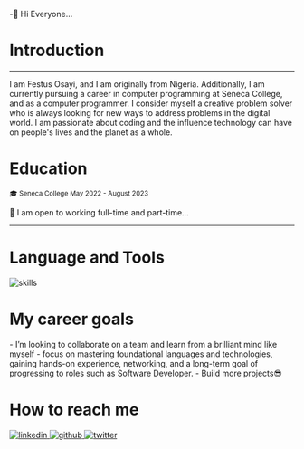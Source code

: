 
-👋 Hi Everyone...
<h1>Introduction</h1>
<hr>
<p> I am Festus Osayi, and I am originally from Nigeria. Additionally, I am currently pursuing a 
career in computer programming at Seneca College, and as a computer programmer. I consider 
myself a creative problem solver who is always looking for new ways to address problems in the 
digital world. I am passionate about coding and the influence technology can have on people's 
lives and the planet as a whole.</p>

<h1>Education</h1>
<small>🎓 Seneca College May 2022 - August 2023</small>
<p>🔭 I am open to working full-time and part-time...</p>
<hr>

<h1>Language and Tools</h1>
<img src='https://skillicons.dev/icons?i=js,html,css,c,cpp,css,express,github,mysql,nextjs,nodejs,postgres,py,react,sequelize,tailwind,vscode,linux&perline=6' alt="skills"/>

<h1>My career goals</h1>
- I’m looking to collaborate on a team and learn from a brilliant mind like myself
- focus on mastering foundational languages and technologies, gaining hands-on experience, networking, and a long-term goal of progressing to roles such as Software Developer.
- Build more projects😎

<h1>How to reach me </h1>
<a href='https://www.linkedin.com/in/festus-osayi-6aba84221/'>
  <img src='https://skillicons.dev/icons?i=linkedin' alt="linkedin"/>  
</a>
<a href='https://github.com/Festus-Osayi'>
  <img src='https://skillicons.dev/icons?i=github' alt="github"/>  
</a>
 <a href='https://twitter.com/Festus_Osayi29'>
  <img src='https://skillicons.dev/icons?i=twitter' alt="twitter"/>  
</a>
  


    
   
 
  



